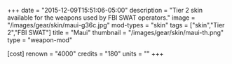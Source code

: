 +++
date = "2015-12-09T15:51:06-05:00"
description = "Tier 2 skin available for the weapons used by FBI SWAT operators."
image = "/images/gear/skin/maui-g36c.jpg"
mod-types = "skin"
tags = ["skin","Tier 2","FBI SWAT"]
title = "Maui"
thumbnail = "/images/gear/skin/maui-th.png"
type = "weapon-mod"

[cost]
  renown = "4000"
  credits = "180"
  units = ""
+++
